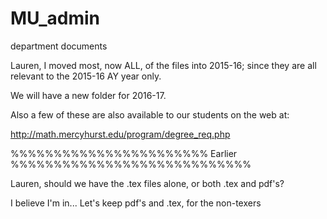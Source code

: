 # MU_admin
department documents

Lauren, I moved most, now ALL, of the files into 2015-16; since they are all relevant to the 2015-16 AY year only.

We will have a new folder for 2016-17.

Also a few of these are also available to our students on the web at:

http://math.mercyhurst.edu/program/degree_req.php

%%%%%%%%%%%%%%%%%%%%%%%  Earlier  %%%%%%%%%%%%%%%%%%%%%%%%%%%%

Lauren, should we have the .tex files alone, or both .tex and pdf's?

I believe I'm in...
Let's keep pdf's and .tex, for the non-texers

